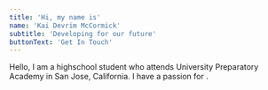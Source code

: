 ```yaml
---
title: 'Hi, my name is'
name: 'Kai Devrim McCormick'
subtitle: 'Developing for our future'
buttonText: 'Get In Touch'
---
```


Hello, I am a highschool student who attends University Preparatory Academy in San Jose, California. I have a passion for .
